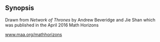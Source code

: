 ## Synopsis

Drawn from *Network of Thrones* by Andrew Beveridge and Jie Shan which was published in the April 2016 Math Horizons

www.maa.org/mathhorizons